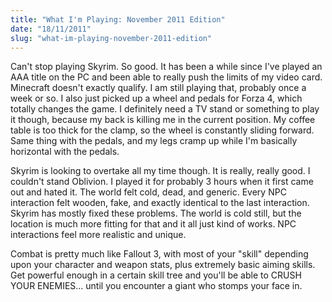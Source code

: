 ```yaml
---
title: "What I'm Playing: November 2011 Edition"
date: "18/11/2011"
slug: "what-im-playing-november-2011-edition"
---
```


Can't stop playing Skyrim. So good. It has been a while since I've played an AAA title on the PC and been able to really push the limits of my video card. Minecraft doesn't exactly qualify. I am still playing that, probably once a week or so. I also just picked up a wheel and pedals for Forza 4, which totally changes the game. I definitely need a TV stand or something to play it though, because my back is killing me in the current position. My coffee table is too thick for the clamp, so the wheel is constantly sliding forward. Same thing with the pedals, and my legs cramp up while I'm basically horizontal with the pedals.

Skyrim is looking to overtake all my time though. It is really, really good. I couldn't stand Oblivion. I played it for probably 3 hours when it first came out and hated it. The world felt cold, dead, and generic. Every NPC interaction felt wooden, fake, and exactly identical to the last interaction. Skyrim has mostly fixed these problems. The world is cold still, but the location is much more fitting for that and it all just kind of works. NPC interactions feel more realistic and unique.

Combat is pretty much like Fallout 3, with most of your "skill" depending upon your character and weapon stats, plus extremely basic aiming skills. Get powerful enough in a certain skill tree and you'll be able to CRUSH YOUR ENEMIES... until you encounter a giant who stomps your face in.